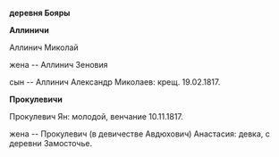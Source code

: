 **деревня Бояры**

**Аллиничи**

Аллинич Миколай

жена -- Аллинич Зеновия

сын -- Аллинич Александр Миколаев: крещ. 19.02.1817.

**Прокулевичи**

Прокулевич Ян: молодой, венчание 10.11.1817.

жена -- Прокулевич (в девичестве Авдюхович) Анастасия: девка, с деревни
Замосточье.
